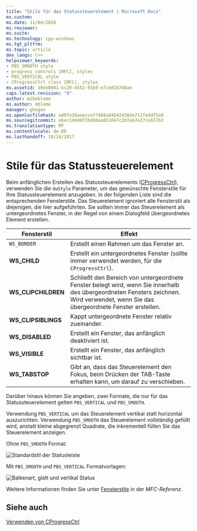 ```yaml
---
title: "Stile für das Statussteuerelement | Microsoft Docs"
ms.custom: 
ms.date: 11/04/2016
ms.reviewer: 
ms.suite: 
ms.technology: cpp-windows
ms.tgt_pltfrm: 
ms.topic: article
dev_langs: C++
helpviewer_keywords:
- PBS_SMOOTH style
- progress controls [MFC], styles
- PBS_VERTICAL style
- CProgressCtrl class [MFC], styles
ms.assetid: 39eb8081-bc20-4552-91b9-e7cdd1b7d8ae
caps.latest.revision: "9"
author: mikeblome
ms.author: mblome
manager: ghogen
ms.openlocfilehash: ed0fe26aeeccef7488a64b42438da711feddf5a9
ms.sourcegitcommit: ebec1d449f2bd98aa851667c2bfeb7e27ce657b2
ms.translationtype: MT
ms.contentlocale: de-DE
ms.lasthandoff: 10/24/2017
---
```

# <a name="styles-for-the-progress-control"></a>Stile für das Statussteuerelement
Beim anfänglichen Erstellen des Statussteuerelements ([CProgressCtrl](../mfc/reference/cprogressctrl-class.md#create)), verwenden Sie die `dwStyle` Parameter, um das gewünschte Fensterstile für Ihre Statussteuerelement anzugeben. In der folgenden Liste sind die entsprechenden Fensterstile. Das Steuerelement ignoriert alle Fensterstil als diejenigen, die hier aufgeführten. Sie sollten immer das Steuerelement als untergeordnetes Fenster, in der Regel von einem Dialogfeld übergeordnetes Element erstellen.  
  
|Fensterstil|Effekt|  
|------------------|------------|  
|`WS_BORDER`|Erstellt einen Rahmen um das Fenster an.|  
|**WS_CHILD**|Erstellt ein untergeordnetes Fenster (sollte immer verwendet werden, für die `CProgressCtrl`).|  
|**WS_CLIPCHILDREN**|Schließt den Bereich von untergeordnete Fenster belegt wird, wenn Sie innerhalb des übergeordneten Fensters zeichnen. Wird verwendet, wenn Sie das übergeordnete Fenster erstellen.|  
|**WS_CLIPSIBLINGS**|Kappt untergeordnete Fenster relativ zueinander.|  
|**WS_DISABLED**|Erstellt ein Fenster, das anfänglich deaktiviert ist.|  
|**WS_VISIBLE**|Erstellt ein Fenster, das anfänglich sichtbar ist.|  
|**WS_TABSTOP**|Gibt an, dass das Steuerelement den Fokus, beim Drücken der TAB-Taste erhalten kann, um darauf zu verschieben.|  
  
 Darüber hinaus können Sie angeben, zwei Formate, die nur für das Statussteuerelement gelten `PBS_VERTICAL` und `PBS_SMOOTH`.  
  
 Verwendung `PBS_VERTICAL` um das Steuerelement vertikal statt horizontal auszurichten. Verwendung `PBS_SMOOTH` das Steuerelement vollständig gefüllt wird, anstatt kleine abgegrenzt Quadrate, die inkrementell füllen Sie das Steuerelement anzeigen.  
  
 Ohne `PBS_SMOOTH` Format:  
  
 ![Standardstil der Statusleiste](../mfc/media/vc4ruw1.gif "vc4ruw1")  
  
 Mit `PBS_SMOOTH` und `PBS_VERTICAL` Formatvorlagen:  
  
 ![Balkenart, glatt und vertikal Status](../mfc/media/vc4ruw2.gif "vc4ruw2")  
  
 Weitere Informationen finden Sie unter [Fensterstile](../mfc/reference/styles-used-by-mfc.md#frame-window-styles-mfc) in der *MFC-Referenz*.  
  
## <a name="see-also"></a>Siehe auch  
 [Verwenden von CProgressCtrl](../mfc/using-cprogressctrl.md)

